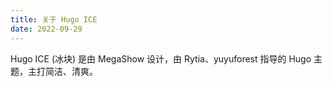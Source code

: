 ```yaml
---
title: 关于 Hugo ICE
date: 2022-09-29
---
```


Hugo ICE (冰块) 是由 MegaShow 设计，由 Rytia、yuyuforest 指导的 Hugo 主题，主打简洁、清爽。

